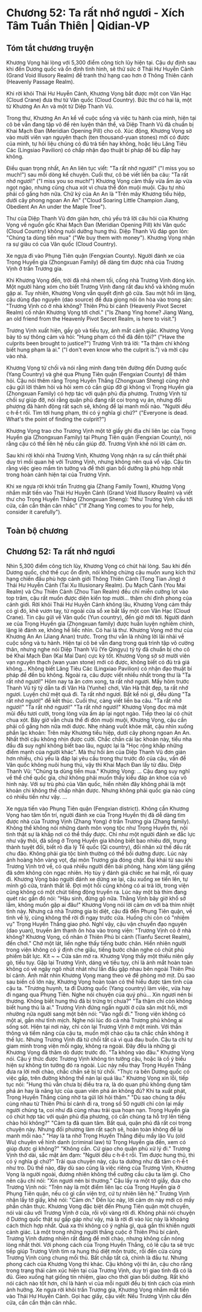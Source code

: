 # Chương 52: Ta rất nhớ ngươi - Xích Tâm Tuần Thiên | Qidian-VP

## Tóm tắt chương truyện

Khương Vọng hài lòng với 5,300 điểm công tích lũy hiện tại. Cậu dự định sau khi đến Dương quốc và ổn định tình hình, sẽ thử sức ở Thái Hư Huyễn Cảnh (Grand Void Illusory Realm) để tranh thứ hạng cao hơn ở Thông Thiên cảnh (Heavenly Passage Realm).

Khi rời khỏi Thái Hư Huyễn Cảnh, Khương Vọng bắt được một con Vân Hạc (Cloud Crane) đưa thư từ Vân quốc (Cloud Country). Bức thư có hai lá, một từ Khương An An và một từ Diệp Thanh Vũ.

Trong thư, Khương An An kể về cuộc sống và việc tu hành của mình, hiện tại cô bé vẫn đang tập võ để rèn luyện thân thể, và Diệp Thanh Vũ đã chuẩn bị Khai Mạch Đan (Meridian Opening Pill) cho cô. Xúc động, Khương Vọng sờ vào mười viên vạn nguyên thạch (ten thousand-yuan stones) mới có được của mình, tự hỏi liệu chúng có đủ trả tiền hay không, hoặc liệu Lăng Tiêu Các (Lingsiao Pavilion) có chấp nhận đạo thuật bí pháp để bù đắp hay không.

Điều quan trọng nhất, An An liên tục viết: "Ta rất nhớ ngươi!" ("I miss you so much!") sau mỗi dòng kể chuyện. Cuối thư, cô bé viết liền ba câu: "Ta rất nhớ ngươi!" ("I miss you so much!") Khương Vọng cảm thấy vừa ấm áp vừa ngọt ngào, nhưng cũng chua xót vì chưa thể đón muội muội. Cậu tự nhủ phải cố gắng hơn nữa. Chữ ký của An An là "Trên mây Khương tiểu hiệp, dưới cây phong ngoan An An" ("Cloud Soaring Little Champion Jiang, Obedient An An under the Maple Tree").

Thư của Diệp Thanh Vũ đơn giản hơn, chủ yếu trả lời câu hỏi của Khương Vọng về nguồn gốc Khai Mạch Đan (Meridian Opening Pill) khi Vân quốc (Cloud Country) không nuôi dưỡng hung thú. Diệp Thanh Vũ đáp gọn lỏn: "Chúng ta dùng tiền mua" ("We buy them with money"). Khương Vọng nhận ra sự giàu có của Vân quốc (Cloud Country).

Xe ngựa đi vào Phụng Tiên quận (Fengxian County). Người đánh xe của Trọng Huyền gia (Zhongxuan Family) dễ dàng tìm được nhà của Trương Vịnh ở trấn Trương gia.

Khi Khương Vọng đến, trời đã nhá nhem tối, cổng nhà Trương Vịnh đóng kín. Một người hàng xóm cho biết Trương Vịnh đang rất đau khổ và không muốn gặp ai. Tuy nhiên, Khương Vọng vẫn quyết định gõ cửa. Sau một hồi im lặng, cậu dùng đạo nguyên (dao source) để đưa giọng nói ôn hòa vào trong sân: "Trương Vịnh có ở nhà không? Thiên Phủ bí cảnh (Heavenly Pivot Secret Realm) cố nhân Khương Vọng tới chơi." ("Is Zhang Ying home? Jiang Wang, an old friend from the Heavenly Pivot Secret Realm, is here to visit.")

Trương Vịnh xuất hiện, gầy gò và tiều tụy, ánh mắt cảnh giác. Khương Vọng bày tỏ sự thông cảm và hỏi: "Hung phạm có thể đã đền tội?" ("Have the culprits been brought to justice?") Trương Vịnh trả lời: "Ta thậm chí không biết hung phạm là ai." ("I don't even know who the culprit is.") và mời cậu vào nhà.

Khương Vọng từ chối và nói rằng mình đang trên đường đến Dương quốc (Yang Country) và ghé qua Phụng Tiên quận (Fengxian County) để thăm hỏi. Cậu nói thêm rằng Trọng Huyền Thắng (Zhongxuan Sheng) cũng nhờ cậu gửi lời thăm hỏi và hỏi xem có cần giúp đỡ gì không vì Trọng Huyền gia (Zhongxuan Family) có hợp tác với quận phủ địa phương. Trương Vịnh từ chối sự giúp đỡ, nói rằng quận phủ đang rất coi trọng vụ án, nhưng đối phương đã hành động rất sạch sẽ, không để lại manh mối nào. "Người đều c·h·ế·t rồi. Tìm tới hung phạm, thì có ý nghĩa gì chứ?" ("Everyone is dead. What's the point of finding the culprit?")

Khương Vọng trao cho Trương Vịnh một tờ giấy ghi địa chỉ liên lạc của Trọng Huyền gia (Zhongxuan Family) tại Phụng Tiên quận (Fengxian County), nói rằng cậu có thể liên hệ nếu cần giúp đỡ. Trương Vịnh khẽ nói lời cảm ơn.

Sau khi rời khỏi nhà Trương Vịnh, Khương Vọng nhận ra sự cần thiết phải duy trì mối quan hệ với Trương Vịnh, nhưng không nên quá vồ vập. Cậu tin rằng việc gieo mầm tin tưởng và để thời gian bồi dưỡng là phù hợp nhất trong hoàn cảnh hiện tại của Trương Vịnh.

Khi xe ngựa rời khỏi trấn Trương gia (Zhang Family Town), Khương Vọng nhắm mắt tiến vào Thái Hư Huyễn Cảnh (Grand Void Illusory Realm) và viết thư cho Trọng Huyền Thắng (Zhongxuan Sheng): "Như Trương Vịnh cầu tới cửa, cần cẩn thận cân nhắc" ("If Zhang Ying comes to you for help, consider it carefully").

## Toàn bộ chương

## Chương 52: Ta rất nhớ ngươi

Nhìn 5,300 điểm công tích lũy, Khương Vọng có chút hài lòng.
Sau khi đến Dương quốc, chờ thế cục ổn định, nói không chừng cậu muốn xung kích thứ hạng chiến đấu phù hợp cảnh giới Thông Thiên Cảnh (Tong Tian Jing) ở Thái Hư Huyễn Cảnh (Tai Xu Illusionary Realm).
Du Mạch Cảnh (You Mai Realm) và Chu Thiên Cảnh (Zhou Tian Realm) đều chỉ miễn cưỡng lọt vào top trăm, cậu rất muốn được diện kiến top mười... thậm chí đỉnh phong của cảnh giới.
Rời khỏi Thái Hư Huyễn Cảnh không lâu, Khương Vọng cảm thấy có gì đó, khẽ vươn tay, từ ngoài cửa sổ xe bắt lấy một con Vân Hạc (Cloud Crane).
Tin cậu gửi về Vân quốc (Yun country), đến giờ mới tới.
Người đánh xe của Trọng Huyền gia (Zhongxuan family) được huấn luyện nghiêm chỉnh, lặng lẽ đánh xe, không hề liếc nhìn.
Có hai lá thư.
Khương Vọng mở thư của Khương An An (Jiang Anan) trước.
Trong thư vẫn là những lời lải nhải về cuộc sống và tu hành.
Hiện tại cô bé vẫn đang trong quá trình tập võ cường thân, nhưng nghe nói Diệp Thanh Vũ (Ye Qingyu) tỷ tỷ đã chuẩn bị cho cô bé Khai Mạch Đan (Kai Mai Dan) cực kỳ tốt.
Khương Vọng sờ sờ mười viên vạn nguyên thạch (wan yuan stone) mới có được, không biết có đủ trả giá không... Không biết Lăng Tiêu Các (Lingxiao Pavilion) có nhận đạo thuật bí pháp để đền bù không.
Ngoài ra, câu được viết nhiều nhất trong thư là "Ta rất nhớ ngươi!"
Hôm nay ta ăn cơm xong, ta rất nhớ ngươi.
Mấy hôm trước Thanh Vũ tỷ tỷ dẫn ta đi Vân Hà (Yunhe) chơi, Vân Hà thật đẹp, ta rất nhớ ngươi.
Luyện chữ mệt quá đi. Ta rất nhớ ngươi.
Bất kể nói gì, đều dùng "Ta rất nhớ ngươi!" để kết thúc.
Cuối thư, càng viết liền ba câu.
"Ta rất nhớ ngươi!"
"Ta rất nhớ ngươi!"
"Ta rất nhớ ngươi!"
Khương Vọng đọc mà mặt mũi đều tươi cười, trong lòng vừa ấm áp lại ngọt ngào.
Tiếp theo lại có chút chua xót. Bây giờ vẫn chưa thể đi đón muội muội, Khương Vọng, cậu cần phải cố gắng hơn nữa mới được.
Nhẹ nhàng vuốt khóe mắt, cậu nhìn xuống phần lạc khoản: Trên mây Khương tiểu hiệp, dưới cây phong ngoan An An.
Nhất thời cậu không nhịn được cười.
Chắc chắn cái lạc khoản này, tiểu nha đầu đã suy nghĩ không biết bao lâu, ngược lại là "Học rộng khắp những điểm mạnh của người khác".
Mà thư hồi âm của Diệp Thanh Vũ đơn giản hơn nhiều, chủ yếu là đáp lại yêu cầu trong thư trước đó của cậu, vấn đề Vân quốc không nuôi hung thú, vậy thì Khai Mạch Đan lấy từ đâu.
Diệp Thanh Vũ: "Chúng ta dùng tiền mua."
Khương Vọng: ...
Cậu đang suy nghĩ về thể chế quốc gia, chứ không phải muốn thấy kiểu đáp án khoe của vô hình này.
Với sự trù phú của Vân quốc, hiển nhiên đây không phải là một khoản chi không thể chấp nhận được.
Nhưng không phải quốc gia nào cũng có nhiều tiền như vậy.
...

Xe ngựa tiến vào Phụng Tiên quận (Fengxian district).
Không cần Khương Vọng hao tâm tổn trí, người đánh xe của Trọng Huyền thị đã dễ dàng tìm được nhà của Trương Vịnh (Zhang Yong) ở trấn Trương gia (Zhang family).
Không thể không nói những danh môn vọng tộc như Trọng Huyền thị, nội tình thật sự là khắp nơi có thể thấy được.
Chỉ như một người đánh xe đắc lực như vậy thôi, đã sống ở Trọng Huyền gia không biết bao nhiêu đời, trung thành tuyệt đối, biết rõ địa lý Tề quốc (Qi country), đối nhân xử thế đều rất chu đáo. Không phải gia tộc bình thường có thể bồi dưỡng được.
Lúc này ánh hoàng hôn vàng vọt, đại môn Trương gia đóng chặt.
Đại khái từ sau khi Trương Vịnh trở về, có quá nhiều người đến bái phỏng, hàng xóm láng giềng đã sớm không còn ngạc nhiên. Họ tùy ý đánh giá chiếc xe hai mắt, rồi quay đi.
Khương Vọng bảo người đánh xe dừng xe lại, cậu xuống xe tiến lên, tự mình gõ cửa, tránh thất lễ.
Đợi một hồi cũng không có ai trả lời, trong viện cũng không có một chút tiếng động truyền ra.
Lúc này một bà thím đang quét rác gần đó nói: "Hậu sinh, đừng gõ nữa. Thằng Vịnh bây giờ khổ sở lắm, không muốn gặp ai đâu!"
Khương Vọng nói lời cảm ơn với bà thím nhiệt tình này.
Nhưng cả nhà Trương gia bị diệt, cậu đã đến Phụng Tiên quận, về tình về lý, cũng không thể rời đi ngay trước cửa.
Huống chi còn có "nhiệm vụ" Trọng Huyền Thắng giao phó.
Nghĩ vậy, cậu vận chuyển đạo nguyên (dao yuan), truyền âm thanh ôn hòa vào trong viện: "Trương Vịnh có ở nhà không? Khương Vọng, cố nhân ở Thiên Phủ bí cảnh (Tianfu Secret Realm), đến chơi."
Chờ một lát, liền nghe thấy tiếng bước chân.
Hiển nhiên người trong viện không có ý định che giấu, tiếng bước chân nghe có chút phù phiếm bất lực.
Kít ~ ~
Cửa sân mở ra.
Khương Vọng thấy một thiếu niên gầy gò, tiều tụy.
Gặp lại Trương Vịnh, dáng vẻ tiều tụy, chỉ là ánh mắt hoàn toàn không có vẻ ngây ngô nhút nhát như lần đầu gặp nhau bên ngoài Thiên Phủ bí cảnh.
Ánh mắt nhìn Khương Vọng mang theo vẻ đề phòng mờ mịt.
Dù sao sau biến cố lớn này, Khương Vọng hoàn toàn có thể hiểu được tâm tình của cậu ta.
"Trương huynh, ta đi Dương quốc (Yang country) làm việc, vừa hay đi ngang qua Phụng Tiên. Nghe nói chuyện của quý phủ... Xin ngươi nén bi thương. Không biết hung thủ đã bị trừng trị chưa?"
"Ta thậm chí còn không biết hung thủ là ai." Trương Vịnh đứng ngẩn người ở cửa sân một hồi, mới nhường nửa người sang một bên nói: "Vào ngồi đi."
Trong viện không có một ai, gần như tĩnh mịch.
Nghe nói lúc đó cả nhà Trương phủ không ai sống sót. Hiện tại nơi này, chỉ còn lại Trương Vịnh ở một mình.
Với thần thông và tiềm năng của cậu ta, muốn mời chào cậu ta chắc chắn không ít thế lực. Nhưng Trương Vịnh đã từ chối tất cả vì quá đau buồn. Cậu ta chỉ tự giam mình trong viện mỗi ngày, không ra ngoài.
Đây đều là những gì Khương Vọng đã thăm dò được trước đó.
"Ta không vào đâu." Khương Vọng nói.
Cậu ý thức được Trương Vịnh không tin tưởng cậu, hoặc là cố ý biểu hiện sự không tin tưởng đó ra ngoài.
Lúc này nếu thay Trọng Huyền Thắng đưa ra lời mời chào, chắc chắn sẽ bị từ chối.
"Thực ra bên Dương quốc có việc gấp, trên đường không thể nán lại quá lâu." Khương Vọng xin lỗi, tiếp tục nói: "Hung thủ vẫn chưa bị điều tra ra, là do quan phủ không dụng tâm phá án hay là năng lực của quan viên phá án không đủ? Khi ta xuất phát, Trọng Huyền Thắng cũng nhờ ta gửi lời hỏi thăm."
"Dù sao chúng ta đều cùng nhau từ Thiên Phủ bí cảnh đi ra, trong số 50 người chỉ còn lại mấy người chúng ta, coi như đã cùng nhau trải qua hoạn nạn. Trọng Huyền gia có chút hợp tác với quận phủ địa phương, có cần chúng ta hỗ trợ lên tiếng chào hỏi không?"
"Cảm tạ đã quan tâm. Bất quá, quận phủ đã rất coi trọng chuyện này. Nhưng đối phương làm rất sạch sẽ, hoàn toàn không để lại manh mối nào."
"Hay là ta nhờ Trọng Huyền Thắng điều mấy lão Vu (old Wu) chuyên về hình danh (criminal law) từ Trọng Huyền gia đến, xem có giúp được gì không?"
"Không cần. Cứ giao cho quận phủ xử lý đi." Trương Vịnh thở dài, sắc mặt ảm đạm: "Người đều c·h·ế·t rồi. Tìm được hung thủ, thì có ý nghĩa gì chứ?"
Trải qua chuyện này, cậu ta dường như đã tâm c·h·ế·t như tro.
Dù thế nào, đây dù sao cũng là việc riêng của Trương Vịnh, Khương Vọng là người ngoài, đương nhiên không thể cưỡng cầu cậu ta làm gì.
Cho nên cậu chỉ nói: "Xin ngươi nén bi thương."
Cậu lấy ra một tờ giấy, đưa cho Trương Vịnh nói: "Trên này là một điểm liên lạc của Trọng Huyền gia ở Phụng Tiên quận, nếu có gì cần viện trợ, cứ tự nhiên liên hệ."
Trương Vịnh nhận lấy tờ giấy, khẽ nói: "Cảm ơn."
Đến lúc này, lời cảm ơn này mới có mấy phần chân thực.
Khương Vọng đặc biệt đến Phụng Tiên quận một chuyến, nói vài câu với Trương Vịnh ở cửa, rồi vội vàng rời đi.
Không phải nói chuyện ở Dương quốc thật sự gấp gáp như vậy, mà là rời đi vào lúc này là khoảng cách thích hợp nhất.
Quá xa thì không có ý nghĩa gì, quá gần thì khiến người cảnh giác.
Là một trong những người thắng cuộc ở Thiên Phủ bí cảnh, Trương Vịnh đương nhiên rất đáng để mời chào, nhưng không cần nóng lòng nhất thời.
Với phong cách của Trọng Huyền Thắng, có lẽ cậu ta sẽ trực tiếp giúp Trương Vịnh tìm ra hung thủ diệt môn trước, rồi đến cửa cùng Trương Vịnh cùng chung mối thù. Bất chấp tất cả, chính là đầu tư.
Nhưng phong cách của Khương Vọng thì khác.
Cậu không vội thi ân, cậu cho rằng trong trạng thái cảm xúc hiện tại của Trương Vịnh, duy trì giao tình đã có là đủ.
Gieo xuống hạt giống tín nhiệm, giao cho thời gian bồi dưỡng.
Rất khó nói cách nào tốt hơn, chỉ là hành vi của mỗi người đều bị tính cách của mình ảnh hưởng.
Xe ngựa rời khỏi trấn Trương gia, Khương Vọng nhắm mắt tiến vào Thái Hư Huyễn Cảnh.
Gọi hạc giấy, cậu viết: Nếu Trương Vịnh cầu đến cửa, cần cẩn thận cân nhắc.